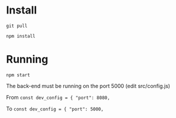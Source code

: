 # Install 
`git pull`

`npm install`

# Running
`npm start`

The back-end must be running on the port 5000 (edit src/config.js)

From 
`const dev_config = {
	"port": 8080,`
  
To
 `const dev_config = {
	"port": 5000,`
